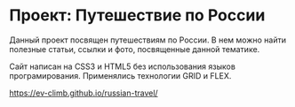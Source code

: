 # Проект: Путешествие по России

Данный проект посвящен путешествиям по России. В нем можно найти полезные статьи, ссылки и фото, посвященные данной тематике.

Сайт написан на CSS3  и HTML5 без использования языков програмирования. Применялись технологии GRID и FLEX.

https://ev-climb.github.io/russian-travel/
